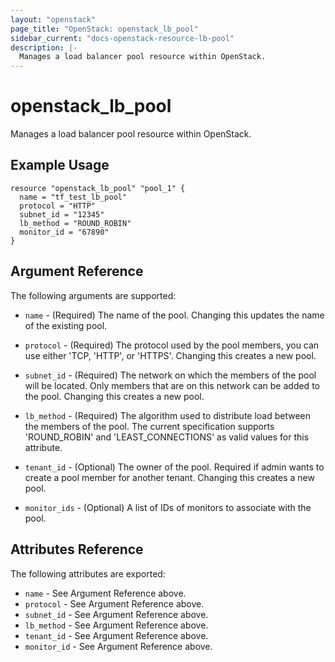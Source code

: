 ```yaml
---
layout: "openstack"
page_title: "OpenStack: openstack_lb_pool"
sidebar_current: "docs-openstack-resource-lb-pool"
description: |-
  Manages a load balancer pool resource within OpenStack.
---
```


# openstack\_lb\_pool

Manages a load balancer pool resource within OpenStack.

## Example Usage

```
resource "openstack_lb_pool" "pool_1" {
  name = "tf_test_lb_pool"
  protocol = "HTTP"
  subnet_id = "12345"
  lb_method = "ROUND_ROBIN"
  monitor_id = "67890"
}
```

## Argument Reference

The following arguments are supported:

* `name` - (Required) The name of the pool. Changing this updates the name of
    the existing pool.

* `protocol` - (Required)  The protocol used by the pool members, you can use
  either 'TCP, 'HTTP', or 'HTTPS'. Changing this creates a new pool.

* `subnet_id` - (Required) The network on which the members of the pool will be
    located. Only members that are on this network can be added to the pool.
    Changing this creates a new pool.

* `lb_method` - (Required) The algorithm used to distribute load between the
    members of the pool. The current specification supports 'ROUND_ROBIN' and
    'LEAST_CONNECTIONS' as valid values for this attribute.

* `tenant_id` - (Optional) The owner of the pool. Required if admin wants to
    create a pool member for another tenant. Changing this creates a new pool.

* `monitor_ids` - (Optional) A list of IDs of monitors to associate with the
    pool.

## Attributes Reference

The following attributes are exported:

* `name` - See Argument Reference above.
* `protocol` - See Argument Reference above.
* `subnet_id` - See Argument Reference above.
* `lb_method` - See Argument Reference above.
* `tenant_id` - See Argument Reference above.
* `monitor_id` - See Argument Reference above.
